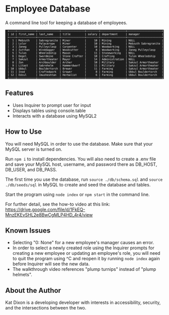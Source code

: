 # Employee Database

A command line tool for keeping a database of employees.

![A screenshot showing a table of employees](/screenshot.png)

## Features

- Uses Inquirer to prompt user for input
- Displays tables using console.table
- Interacts with a database using MySQL2

## How to Use

You will need MySQL in order to use the database. Make sure that your MySQL server is turned on.

Run `npm i` to install dependencies. You will also need to create a .env file and save your MySQL host, username, and password there as DB_HOST, DB_USER, and DB_PASS. 

The first time you use the database, run `source ./db/schema.sql` and `source ./db/seeds/sql` in MySQL to create and seed the database and tables.

Start the program using `node index` or `npm start` in the command line.

For further detail, see the how-to video at this link: <https://drive.google.com/file/d/1FkEQ-MnzEKEvSHL2e8BwCgMLP4HD_4r4/view>

## Known Issues

- Selecting "0: None" for a new employee's manager causes an error.
- In order to select a newly created role using the Inquirer prompts for creating a new employee or updating an employee's role, you will need to quit the program using ^C and reopen it by running `node index` again before Inquirer will see the new data.
- The walkthrough video references "plump turnips" instead of "plump helmets".

## About the Author

Kat Dixon is a developing developer with interests in accessibility, security, and the intersections between the two.